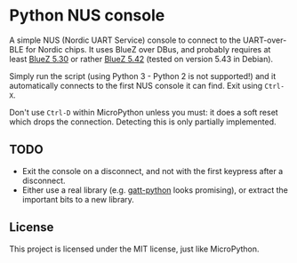 # Python NUS console

A simple NUS (Nordic UART Service) console to connect to the UART-over-BLE for
Nordic chips. It uses BlueZ over DBus, and probably requires at least [BlueZ
5.30](http://www.bluez.org/release-of-bluez-5-30/) or rather [BlueZ
5.42](http://www.bluez.org/release-of-bluez-5-42/) (tested on version 5.43 in
Debian).

Simply run the script (using Python 3 - Python 2 is not supported!) and it
automatically connects to the first NUS console it can find. Exit using
`Ctrl-X`.

Don't use `Ctrl-D` within MicroPython unless you must: it does a soft reset
which drops the connection. Detecting this is only partially implemented.

## TODO

  * Exit the console on a disconnect, and not with the first keypress after a
    disconnect.
  * Either use a real library (e.g.
    [gatt-python](https://github.com/getsenic/gatt-python) looks promising), or
    extract the important bits to a new library.

## License

This project is licensed under the MIT license, just like MicroPython.
